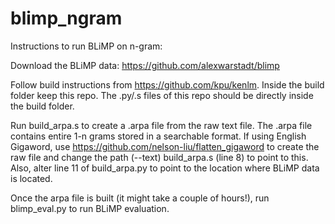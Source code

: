 # blimp_ngram

Instructions to run BLiMP on n-gram:

Download the BLiMP data: https://github.com/alexwarstadt/blimp

Follow build instructions from https://github.com/kpu/kenlm. Inside the build folder keep this repo. The .py/.s files of this repo should be directly inside the build folder.

Run build_arpa.s to create a .arpa file from the raw text file. The .arpa file contains entire 1-n grams stored in a searchable format. If using English Gigaword, use https://github.com/nelson-liu/flatten_gigaword to create the raw file and change the path (--text) build_arpa.s (line 8) to point to this. Also, alter line 11 of build_arpa.py to point to the location where BLiMP data is located.

Once the arpa file is built (it might take a couple of hours!), run blimp_eval.py to run BLiMP evaluation.

